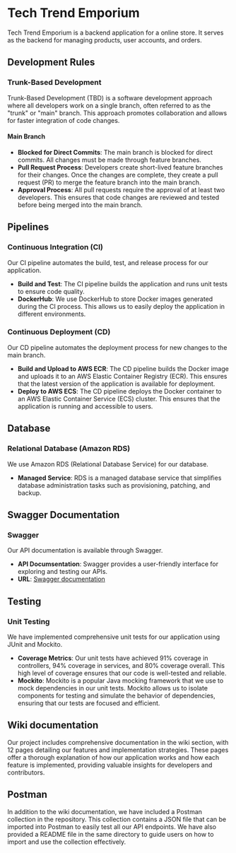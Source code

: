 # Tech Trend Emporium

Tech Trend Emporium is a backend application for a online store. It serves as the backend for managing products, user accounts, and orders.

## Development Rules

### Trunk-Based Development

Trunk-Based Development (TBD) is a software development approach where all developers work on a single branch, often referred to as the "trunk" or "main" branch. This approach promotes collaboration and allows for faster integration of code changes.

#### Main Branch

- **Blocked for Direct Commits**: The main branch is blocked for direct commits. All changes must be made through feature branches.
- **Pull Request Process**: Developers create short-lived feature branches for their changes. Once the changes are complete, they create a pull request (PR) to merge the feature branch into the main branch.
- **Approval Process**: All pull requests require the approval of at least two developers. This ensures that code changes are reviewed and tested before being merged into the main branch.

## Pipelines

### Continuous Integration (CI)

Our CI pipeline automates the build, test, and release process for our application.

- **Build and Test**: The CI pipeline builds the application and runs unit tests to ensure code quality.
- **DockerHub**: We use DockerHub to store Docker images generated during the CI process. This allows us to easily deploy the application in different environments.

### Continuous Deployment (CD)

Our CD pipeline automates the deployment process for new changes to the main branch.

- **Build and Upload to AWS ECR**: The CD pipeline builds the Docker image and uploads it to an AWS Elastic Container Registry (ECR). This ensures that the latest version of the application is available for deployment.
- **Deploy to AWS ECS**: The CD pipeline deploys the Docker container to an AWS Elastic Container Service (ECS) cluster. This ensures that the application is running and accessible to users.

## Database

### Relational Database (Amazon RDS)

We use Amazon RDS (Relational Database Service) for our database.

- **Managed Service**: RDS is a managed database service that simplifies database administration tasks such as provisioning, patching, and backup.

## Swagger Documentation

### Swagger

Our API documentation is available through Swagger.

- **API Documsentation**: Swagger provides a user-friendly interface for exploring and testing our APIs.
- **URL**: [Swagger documentation](http://18.218.100.42:8080/doc/swagger-ui/index.html#/)

## Testing

### Unit Testing

We have implemented comprehensive unit tests for our application using JUnit and Mockito.

- **Coverage Metrics**: Our unit tests have achieved 91% coverage in controllers, 94% coverage in services, and 80% coverage overall. This high level of coverage ensures that our code is well-tested and reliable.
- **Mockito**: Mockito is a popular Java mocking framework that we use to mock dependencies in our unit tests. Mockito allows us to isolate components for testing and simulate the behavior of dependencies, ensuring that our tests are focused and efficient.

## Wiki documentation

Our project includes comprehensive documentation in the wiki section, with 12 pages detailing our features and implementation strategies. These pages offer a thorough explanation of how our application works and how each feature is implemented, providing valuable insights for developers and contributors.

## Postman

In addition to the wiki documentation, we have included a Postman collection in the repository. This collection contains a JSON file that can be imported into Postman to easily test all our API endpoints. We have also provided a README file in the same directory to guide users on how to import and use the collection effectively.